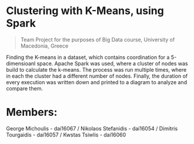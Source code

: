# Clustering with K-Means, using Spark

> Team Project for the purposes of Big Data course,
University of Macedonia, Greece

Finding the K-means in a dataset, which contains coordination for a 5-dimensioanl space. Apache Spark was used, where a cluster of nodes was build to calculate the k-means. The process was run multiple times, where in each the cluster had a different number of nodes. Finally, the duration of every execution was written down and printed to a diagram to analyze and compare them.


# Members:

George Michoulis - dai16067 / 
Nikolaos Stefanidis - dai16054 / 
Dimitris Tourgaidis - dai16057 / 
Kwstas Tsiwlis - dai16060 
